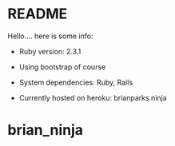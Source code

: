 # README

Hello.... here is some info:

* Ruby version: 2.3.1

* Using bootstrap of course

* System dependencies: Ruby, Rails

* Currently hosted on heroku: brianparks.ninja

# brian_ninja
